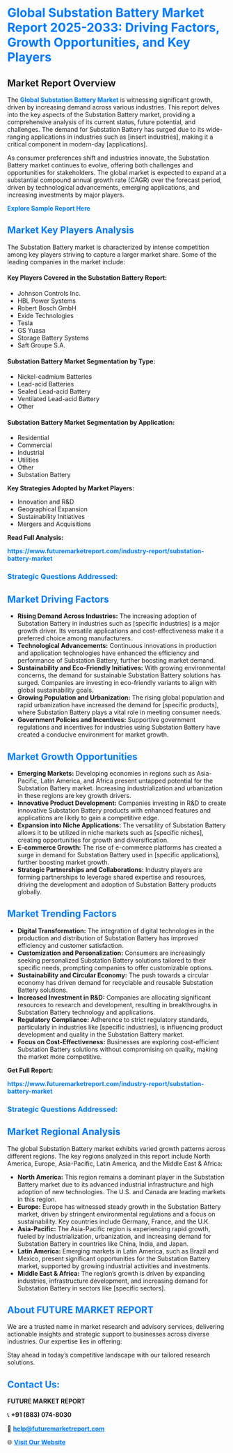 <h1 style="color: #007BFF;">Global Substation Battery Market Report 2025-2033: Driving Factors, Growth Opportunities, and Key Players</h1>

<section id="overview">
<h2>Market Report Overview</h2>
<p>The <a href="https://www.futuremarketreport.com/industry-report/substation-battery-market" style="color: #007BFF; text-decoration: none;"><strong>Global Substation Battery Market</strong></a> is witnessing significant growth, driven by increasing demand across various industries. This report delves into the key aspects of the Substation Battery market, providing a comprehensive analysis of its current status, future potential, and challenges. The demand for Substation Battery has surged due to its wide-ranging applications in industries such as [insert industries], making it a critical component in modern-day [applications].</p>
<p>As consumer preferences shift and industries innovate, the Substation Battery market continues to evolve, offering both challenges and opportunities for stakeholders. The global market is expected to expand at a substantial compound annual growth rate (CAGR) over the forecast period, driven by technological advancements, emerging applications, and increasing investments by major players.</p>
</section>

<section id="overview">
<p><a href="https://www.futuremarketreport.com/request-sample/reportId=112300" style="color: #007BFF; text-decoration: none;"><strong>Explore Sample Report Here</strong></a></p>
</section>

<section id="key-players">
<h2 style="color: #007BFF;">Market Key Players Analysis</h2>
<p>The Substation Battery market is characterized by intense competition among key players striving to capture a larger market share. Some of the leading companies in the market include:</p>
<h4>Key Players Covered in the Substation Battery Report:</h4>
<ul><li>Johnson Controls Inc.</li><li>HBL Power Systems</li><li>Robert Bosch GmbH</li><li>Exide Technologies</li><li>Tesla</li><li>GS Yuasa</li><li>Storage Battery Systems</li><li>Saft Groupe S.A.</li></ul>
<h4>Substation Battery Market Segmentation by Type:</h4>
<ul><li>Nickel-cadmium Batteries</li><li>Lead-acid Batteries</li><li>Sealed Lead-acid Battery</li><li>Ventilated Lead-acid Battery</li><li>Other</li></ul>

<h4>Substation Battery Market Segmentation by Application:</h4>
<ul><li>Residential</li><li>Commercial</li><li>Industrial</li><li>Utilities</li><li>Other</li><li>Substation Battery</li></ul>
<p><strong>Key Strategies Adopted by Market Players:</strong></p>
<ul>
<li>Innovation and R&D</li>
<li>Geographical Expansion</li>
<li>Sustainability Initiatives</li>
<li>Mergers and Acquisitions</li>
</ul>
</section>

<section>
<p><strong>Read Full Analysis: </strong></p><a href="https://www.futuremarketreport.com/industry-report/substation-battery-market" style="color: #007BFF; text-decoration: none;"><strong>https://www.futuremarketreport.com/industry-report/substation-battery-market</strong></a>
<h3 style="color: #007BFF;">Strategic Questions Addressed:</h3>
</section>

<section id="driving-factors">
<h2 style="color: #007BFF;">Market Driving Factors</h2>
<ul>
<li><strong>Rising Demand Across Industries:</strong> The increasing adoption of Substation Battery in industries such as [specific industries] is a major growth driver. Its versatile applications and cost-effectiveness make it a preferred choice among manufacturers.</li>
<li><strong>Technological Advancements:</strong> Continuous innovations in production and application technologies have enhanced the efficiency and performance of Substation Battery, further boosting market demand.</li>
<li><strong>Sustainability and Eco-Friendly Initiatives:</strong> With growing environmental concerns, the demand for sustainable Substation Battery solutions has surged. Companies are investing in eco-friendly variants to align with global sustainability goals.</li>
<li><strong>Growing Population and Urbanization:</strong> The rising global population and rapid urbanization have increased the demand for [specific products], where Substation Battery plays a vital role in meeting consumer needs.</li>
<li><strong>Government Policies and Incentives:</strong> Supportive government regulations and incentives for industries using Substation Battery have created a conducive environment for market growth.</li>
</ul>
</section>

<section id="growth-opportunities">
<h2 style="color: #007BFF;">Market Growth Opportunities</h2>
<ul>
<li><strong>Emerging Markets:</strong> Developing economies in regions such as Asia-Pacific, Latin America, and Africa present untapped potential for the Substation Battery market. Increasing industrialization and urbanization in these regions are key growth drivers.</li>
<li><strong>Innovative Product Development:</strong> Companies investing in R&D to create innovative Substation Battery products with enhanced features and applications are likely to gain a competitive edge.</li>
<li><strong>Expansion into Niche Applications:</strong> The versatility of Substation Battery allows it to be utilized in niche markets such as [specific niches], creating opportunities for growth and diversification.</li>
<li><strong>E-commerce Growth:</strong> The rise of e-commerce platforms has created a surge in demand for Substation Battery used in [specific applications], further boosting market growth.</li>
<li><strong>Strategic Partnerships and Collaborations:</strong> Industry players are forming partnerships to leverage shared expertise and resources, driving the development and adoption of Substation Battery products globally.</li>
</ul>
</section>

<section id="trending-factors">
<h2 style="color: #007BFF;">Market Trending Factors</h2>
<ul>
<li><strong>Digital Transformation:</strong> The integration of digital technologies in the production and distribution of Substation Battery has improved efficiency and customer satisfaction.</li>
<li><strong>Customization and Personalization:</strong> Consumers are increasingly seeking personalized Substation Battery solutions tailored to their specific needs, prompting companies to offer customizable options.</li>
<li><strong>Sustainability and Circular Economy:</strong> The push towards a circular economy has driven demand for recyclable and reusable Substation Battery solutions.</li>
<li><strong>Increased Investment in R&D:</strong> Companies are allocating significant resources to research and development, resulting in breakthroughs in Substation Battery technology and applications.</li>
<li><strong>Regulatory Compliance:</strong> Adherence to strict regulatory standards, particularly in industries like [specific industries], is influencing product development and quality in the Substation Battery market.</li>
<li><strong>Focus on Cost-Effectiveness:</strong> Businesses are exploring cost-efficient Substation Battery solutions without compromising on quality, making the market more competitive.</li>
</ul>
</section>

<section>
<p><strong>Get Full Report: </strong></p><a href="https://www.futuremarketreport.com/industry-report/substation-battery-market" style="color: #007BFF; text-decoration: none;"><strong>https://www.futuremarketreport.com/industry-report/substation-battery-market</strong></a>
<h3 style="color: #007BFF;">Strategic Questions Addressed:</h3>
</section>


<section id="regional-analysis">
<h2 style="color: #007BFF;">Market Regional Analysis</h2>
<p>The global Substation Battery market exhibits varied growth patterns across different regions. The key regions analyzed in this report include North America, Europe, Asia-Pacific, Latin America, and the Middle East & Africa:</p>
<ul>
<li><strong>North America:</strong> This region remains a dominant player in the Substation Battery market due to its advanced industrial infrastructure and high adoption of new technologies. The U.S. and Canada are leading markets in this region.</li>
<li><strong>Europe:</strong> Europe has witnessed steady growth in the Substation Battery market, driven by stringent environmental regulations and a focus on sustainability. Key countries include Germany, France, and the U.K.</li>
<li><strong>Asia-Pacific:</strong> The Asia-Pacific region is experiencing rapid growth, fueled by industrialization, urbanization, and increasing demand for Substation Battery in countries like China, India, and Japan.</li>
<li><strong>Latin America:</strong> Emerging markets in Latin America, such as Brazil and Mexico, present significant opportunities for the Substation Battery market, supported by growing industrial activities and investments.</li>
<li><strong>Middle East & Africa:</strong> The region’s growth is driven by expanding industries, infrastructure development, and increasing demand for Substation Battery in sectors like [specific sectors].</li>
</ul>
</section>

<footer>
<h2 style="color: #007BFF;">About FUTURE MARKET REPORT</h2>
<p>We are a trusted name in market research and advisory services, delivering actionable insights and strategic support to businesses across diverse industries. Our expertise lies in offering:</p>

<p>Stay ahead in today’s competitive landscape with our tailored research solutions.</p>

<h2 style="color: #007BFF;">Contact Us:</h2>
<p><strong>FUTURE MARKET REPORT</strong></p>
<p>📞 <strong>+91 (883) 074-8030</strong></p>
<p>📧 <strong><a href="mailto:help@futuremarketreport.com" style="color: #007BFF;">help@futuremarketreport.com</a></strong></p>
<p>🌐 <strong><a href="https://www.futuremarketreport.com/" style="color: #007BFF;">Visit Our Website</a></strong></p>
</footer>